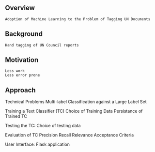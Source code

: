 ## Overview ##

    Adoption of Machine Learning to the Problem of Tagging UN Documents


## Background ##

    Hand tagging of UN Council reports


## Motivation ##

    Less work
    Less error prone


## Approach ##

Technical Problems
    Multi-label Classification against a Large Label Set 

Training a Text Classifier (TC)
    Choice of Training Data
    Persistance of Trained TC

Testing the TC:
    Choice of testing data

Evaluation of TC
    Precision
    Recall
    Relevance
    Acceptance Criteria

User Interface:
    Flask application


